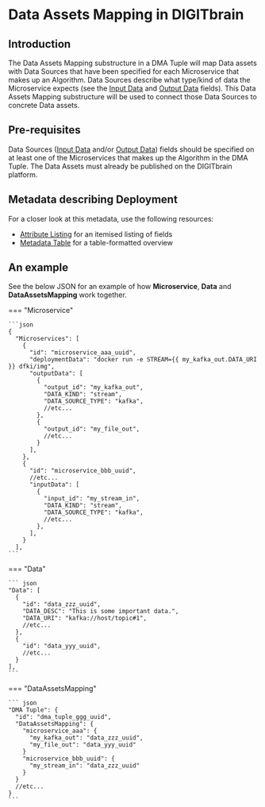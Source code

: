 # Data Assets Mapping in DIGITbrain

## Introduction

The Data Assets Mapping substructure in a DMA Tuple will map Data assets 
with Data Sources that have been specified for each Microservice that makes up
an Algorithm. Data Sources describe what type/kind of data the Microservice
expects (see the [Input Data](/attributes/microservice#inputdata) and
[Output Data](/attributes/microservice#outputdata) fields). This Data Assets
Mapping substructure will be used to connect those Data Sources to concrete Data
assets.

## Pre-requisites

Data Sources ([Input Data](/attributes/microservice#inputdata) and/or
[Output Data](/attributes/microservice#outputdata)) fields should be specified on
at least one of the Microservices that makes up the Algorithm in the DMA Tuple.
The Data Assets must already be published on the DIGITbrain platform.

## Metadata describing Deployment

For a closer look at this metadata, use the following resources:

- [Attribute Listing](attributes/dataassetmapping.md) for an itemised listing of fields
- [Metadata Table](tables/dataassetsmapping.md) for a table-formatted overview

## An example

See the below JSON for an example of how **Microservice**, **Data** and
**DataAssetsMapping** work together.

=== "Microservice"

    ```json
    {
      "Microservices": [
        {
          "id": "microservice_aaa_uuid",
          "deploymentData": "docker run -e STREAM={{ my_kafka_out.DATA_URI }} dfki/img",
          "outputData": [
            {
              "output_id": "my_kafka_out",
              "DATA_KIND": "stream",
              "DATA_SOURCE_TYPE": "kafka",
              //etc...
            },
            {
              "output_id": "my_file_out",
              //etc...
            }
          ],
        },
        {
          "id": "microservice_bbb_uuid",
          //etc...
          "inputData": [
            {
              "input_id": "my_stream_in",
              "DATA_KIND": "stream",
              "DATA_SOURCE_TYPE": "kafka",
              //etc...
            },
          ],
        }
      ],
    ```

=== "Data"

    ``` json
    "Data": [
      {
        "id": "data_zzz_uuid",
        "DATA_DESC": "This is some important data.",
        "DATA_URI": "kafka://host/topic#1",
        //etc...
      },
      {
        "id": "data_yyy_uuid",
        //etc...
      }
    ],
    ```

=== "DataAssetsMapping"

    ``` json
    "DMA Tuple": {
      "id": "dma_tuple_ggg_uuid",
      "DataAssetsMapping": {
        "microservice_aaa": {
          "my_kafka_out": "data_zzz_uuid",
          "my_file_out": "data_yyy_uuid"
        }
        "microservice_bbb_uuid": {
          "my_stream_in": "data_zzz_uuid"
        }
      }
      //etc...
    }
    ```